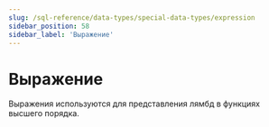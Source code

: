 ```yaml
---
slug: /sql-reference/data-types/special-data-types/expression
sidebar_position: 58
sidebar_label: 'Выражение'
---
```



# Выражение

Выражения используются для представления лямбд в функциях высшего порядка.

